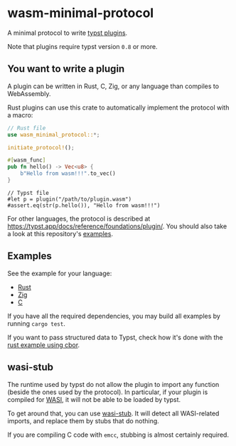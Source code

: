 # wasm-minimal-protocol

A minimal protocol to write [typst plugins](https://typst.app/docs/reference/foundations/plugin/).

Note that plugins require typst version `0.8` or more.

## You want to write a plugin

A plugin can be written in Rust, C, Zig, or any language than compiles to WebAssembly.

Rust plugins can use this crate to automatically implement the protocol with a macro:

```rust
// Rust file
use wasm_minimal_protocol::*;

initiate_protocol!();

#[wasm_func]
pub fn hello() -> Vec<u8> {
    b"Hello from wasm!!!".to_vec()
}
```

```typst
// Typst file
#let p = plugin("/path/to/plugin.wasm")
#assert.eq(str(p.hello()), "Hello from wasm!!!")
```

For other languages, the protocol is described at <https://typst.app/docs/reference/foundations/plugin/>. You should also take a look at this repository's [examples](#examples).

## Examples

See the example for your language:

- [Rust](examples/hello_rust/)
- [Zig](examples/hello_zig/)
- [C](examples/hello_c/)

If you have all the required dependencies, you may build all examples by running `cargo test`.

If you want to pass structured data to Typst, check how it's done with the [rust example using cbor](examples/hello_rust/).

## wasi-stub

The runtime used by typst do not allow the plugin to import any function (beside the ones used by the protocol). In particular, if your plugin is compiled for [WASI](https://wasi.dev/), it will not be able to be loaded by typst.

To get around that, you can use [wasi-stub](./crates/wasi-stub). It will detect all WASI-related imports, and replace them by stubs that do nothing.

If you are compiling C code with `emcc`, stubbing is almost certainly required.
